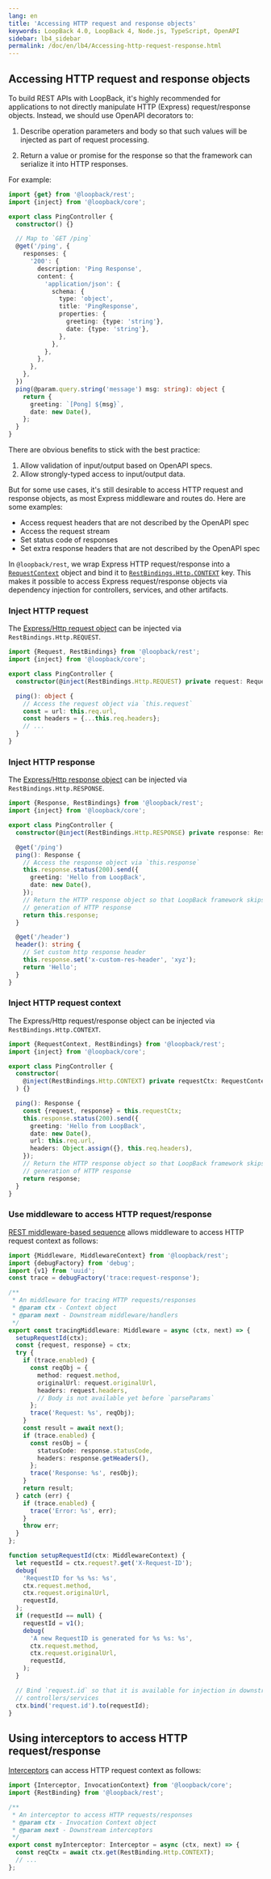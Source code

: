 ```yaml
---
lang: en
title: 'Accessing HTTP request and response objects'
keywords: LoopBack 4.0, LoopBack 4, Node.js, TypeScript, OpenAPI
sidebar: lb4_sidebar
permalink: /doc/en/lb4/Accessing-http-request-response.html
---
```


## Accessing HTTP request and response objects

To build REST APIs with LoopBack, it's highly recommended for applications to
not directly manipulate HTTP (Express) request/response objects. Instead, we
should use OpenAPI decorators to:

1. Describe operation parameters and body so that such values will be injected
   as part of request processing.

2. Return a value or promise for the response so that the framework can
   serialize it into HTTP responses.

For example:

```ts
import {get} from '@loopback/rest';
import {inject} from '@loopback/core';

export class PingController {
  constructor() {}

  // Map to `GET /ping`
  @get('/ping', {
    responses: {
      '200': {
        description: 'Ping Response',
        content: {
          'application/json': {
            schema: {
              type: 'object',
              title: 'PingResponse',
              properties: {
                greeting: {type: 'string'},
                date: {type: 'string'},
              },
            },
          },
        },
      },
    },
  })
  ping(@param.query.string('message') msg: string): object {
    return {
      greeting: `[Pong] ${msg}`,
      date: new Date(),
    };
  }
}
```

There are obvious benefits to stick with the best practice:

1. Allow validation of input/output based on OpenAPI specs.
2. Allow strongly-typed access to input/output data.

But for some use cases, it's still desirable to access HTTP request and response
objects, as most Express middleware and routes do. Here are some examples:

- Access request headers that are not described by the OpenAPI spec
- Access the request stream
- Set status code of responses
- Set extra response headers that are not described by the OpenAPI spec

In `@loopback/rest`, we wrap Express HTTP request/response into a
[`RequestContext`](https://loopback.io/doc/en/lb4/apidocs.rest.requestcontext.html)
object and bind it to
[`RestBindings.Http.CONTEXT`](https://loopback.io/doc/en/lb4/apidocs.rest.restbindings.http.html)
key. This makes it possible to access Express request/response objects via
dependency injection for controllers, services, and other artifacts.

### Inject HTTP request

The [Express/Http request object](http://expressjs.com/en/4x/api.html#req) can
be injected via `RestBindings.Http.REQUEST`.

```ts
import {Request, RestBindings} from '@loopback/rest';
import {inject} from '@loopback/core';

export class PingController {
  constructor(@inject(RestBindings.Http.REQUEST) private request: Request) {}

  ping(): object {
    // Access the request object via `this.request`
    const = url: this.req.url,
    const headers = {...this.req.headers};
    // ...
  }
}
```

### Inject HTTP response

The [Express/Http response object](http://expressjs.com/en/4x/api.html#res) can
be injected via `RestBindings.Http.RESPONSE`.

```ts
import {Response, RestBindings} from '@loopback/rest';
import {inject} from '@loopback/core';

export class PingController {
  constructor(@inject(RestBindings.Http.RESPONSE) private response: Response) {}

  @get('/ping')
  ping(): Response {
    // Access the response object via `this.response`
    this.response.status(200).send({
      greeting: 'Hello from LoopBack',
      date: new Date(),
    });
    // Return the HTTP response object so that LoopBack framework skips the
    // generation of HTTP response
    return this.response;
  }

  @get('/header')
  header(): string {
    // Set custom http response header
    this.response.set('x-custom-res-header', 'xyz');
    return 'Hello';
  }
}
```

### Inject HTTP request context

The Express/Http request/response object can be injected via
`RestBindings.Http.CONTEXT`.

```ts
import {RequestContext, RestBindings} from '@loopback/rest';
import {inject} from '@loopback/core';

export class PingController {
  constructor(
    @inject(RestBindings.Http.CONTEXT) private requestCtx: RequestContext,
  ) {}

  ping(): Response {
    const {request, response} = this.requestCtx;
    this.response.status(200).send({
      greeting: 'Hello from LoopBack',
      date: new Date(),
      url: this.req.url,
      headers: Object.assign({}, this.req.headers),
    });
    // Return the HTTP response object so that LoopBack framework skips the
    // generation of HTTP response
    return response;
  }
}
```

### Use middleware to access HTTP request/response

[REST middleware-based sequence](https://loopback.io/doc/en/lb4/REST-middleware-sequence.html)
allows middleware to access HTTP request context as follows:

```ts
import {Middleware, MiddlewareContext} from '@loopback/rest';
import {debugFactory} from 'debug';
import {v1} from 'uuid';
const trace = debugFactory('trace:request-response');

/**
 * An middleware for tracing HTTP requests/responses
 * @param ctx - Context object
 * @param next - Downstream middleware/handlers
 */
export const tracingMiddleware: Middleware = async (ctx, next) => {
  setupRequestId(ctx);
  const {request, response} = ctx;
  try {
    if (trace.enabled) {
      const reqObj = {
        method: request.method,
        originalUrl: request.originalUrl,
        headers: request.headers,
        // Body is not available yet before `parseParams`
      };
      trace('Request: %s', reqObj);
    }
    const result = await next();
    if (trace.enabled) {
      const resObj = {
        statusCode: response.statusCode,
        headers: response.getHeaders(),
      };
      trace('Response: %s', resObj);
    }
    return result;
  } catch (err) {
    if (trace.enabled) {
      trace('Error: %s', err);
    }
    throw err;
  }
};

function setupRequestId(ctx: MiddlewareContext) {
  let requestId = ctx.request?.get('X-Request-ID');
  debug(
    'RequestID for %s %s: %s',
    ctx.request.method,
    ctx.request.originalUrl,
    requestId,
  );
  if (requestId == null) {
    requestId = v1();
    debug(
      'A new RequestID is generated for %s %s: %s',
      ctx.request.method,
      ctx.request.originalUrl,
      requestId,
    );
  }

  // Bind `request.id` so that it is available for injection in downstream
  // controllers/services
  ctx.bind('request.id').to(requestId);
}
```

## Using interceptors to access HTTP request/response

[Interceptors](Interceptor.md) can access HTTP request context as follows:

```ts
import {Interceptor, InvocationContext} from '@loopback/core';
import {RestBinding} from '@loopback/rest';

/**
 * An interceptor to access HTTP requests/responses
 * @param ctx - Invocation Context object
 * @param next - Downstream interceptors
 */
export const myInterceptor: Interceptor = async (ctx, next) => {
  const reqCtx = await ctx.get(RestBinding.Http.CONTEXT);
  // ...
};
```
